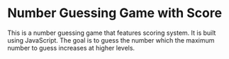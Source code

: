 # Number Guessing Game with Score

This is a number guessing game that features scoring system. It is built using JavaScript. The goal is to guess the number which the maximum number to guess increases at higher levels.

